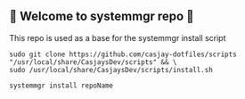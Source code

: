 ## 👋 Welcome to systemmgr repo 👋  
  
This repo is used as a base for the systemmgr install script
  
```shell
sudo git clone https://github.com/casjay-dotfiles/scripts "/usr/local/share/CasjaysDev/scripts" && \
sudo /usr/local/share/CasjaysDev/scripts/install.sh
```
  
```shell
systemmgr install repoName
```

